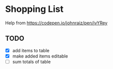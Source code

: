 # Shopping List
Help from
https://codepen.io/johnraiz/pen/jvYRey

## TODO
- [x] add items to table
- [x] make added items editable
- [ ] sum totals of table
